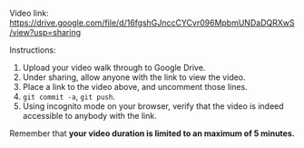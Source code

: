 Video link: https://drive.google.com/file/d/16fgshGJnccCYCvr096MpbmUNDaDQRXwS/view?usp=sharing

Instructions:

1. Upload your video walk through to Google Drive.
2. Under sharing, allow anyone with the link to view the video.
3. Place a link to the video above, and uncomment those lines.
4. `git commit -a`, `git push`.
5. Using incognito mode on your browser, verify that the video is indeed accessible to anybody with the link.

Remember that **your video duration is limited to an maximum of 5 minutes.**   
